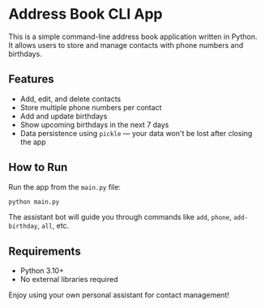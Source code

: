 # Address Book CLI App

This is a simple command-line address book application written in Python.  
It allows users to store and manage contacts with phone numbers and birthdays.

## Features

- Add, edit, and delete contacts
- Store multiple phone numbers per contact
- Add and update birthdays
- Show upcoming birthdays in the next 7 days
- Data persistence using `pickle` — your data won't be lost after closing the app

## How to Run

Run the app from the `main.py` file:

```bash
python main.py
```

The assistant bot will guide you through commands like `add`, `phone`, `add-birthday`, `all`, etc.

## Requirements

- Python 3.10+
- No external libraries required

Enjoy using your own personal assistant for contact management!
